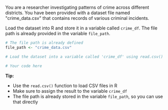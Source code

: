 You are a researcher investigating patterns of crime across different districts. You have been provided with a dataset file named "crime_data.csv" that contains records of various criminal incidents.

Load the dataset into R and store it in a variable called `crime_df`. The file path is already provided in the variable `file_path`.

```R
# The file path is already defined
file_path <- "crime_data.csv"

# Load the dataset into a variable called 'crime_df' using read.csv()

# Your code here

```

**Tip:**
- Use the `read.csv()` function to load CSV files in R
- Make sure to assign the result to the variable `crime_df`
- The file path is already stored in the variable `file_path`, so you can use that directly